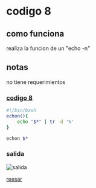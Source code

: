 # codigo 8
## como funciona
realiza la funcion de un "echo -n"

## notas
no tiene requerimientos

### [codigo 8](Recipes/8echon.sh)

```bash
#!/bin/bash
echon(){
    echo "$*" | tr -d '%'
}

echon $*
```

### salida 
![salida](Salidas/8.png)

[reesar](README.md)